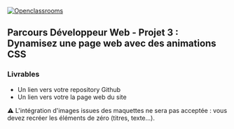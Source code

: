 [![Openclassrooms](https://1to1progress.fr/wp-content/uploads/2019/05/openclassrooms-e1557761236158.png)](https://openclassrooms.com)
## Parcours Développeur Web - Projet 3 : Dynamisez une page web avec des animations CSS
### Livrables
* Un lien vers votre repository Github
* Un lien vers votre la page web du site

:warning: L'intégration d'images issues des maquettes ne sera pas acceptée : vous devez recréer les éléments de zéro (titres, texte...).
